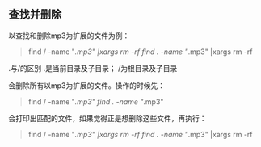 ## 查找并删除
以查找和删除mp3为扩展的文件为例：<br>
>find / -name "*.mp3" |xargs rm -rf
>find . -name "*.mp3" |xargs rm -rf

.与/的区别 .是当前目录及子目录； /为根目录及子目录

会删除所有以mp3为扩展的文件。操作的时候先：
>find / -name "*.mp3"
>find . -name "*.mp3"

会打印出匹配的文件，如果觉得正是想删除这些文件，再执行：

>find / -name "*.mp3" |xargs rm -rf
>find . -name "*.mp3" |xargs rm -rf